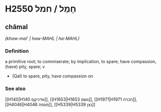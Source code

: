 # H2550 חָמַל / חמל

## châmal

_(khaw-mal' | haw-MAHL | ha-MAHL)_

### Definition

a primitive root; to commiserate; by implication, to spare; have compassion, (have) pity, spare; v

- (Qal) to spare, pity, have compassion on

### See also

[[H140|H140 אדניקם]], [[H1653|H1653 גשם]], [[H1971|H1971 הכרה]], [[H4046|H4046 מגפה]], [[H5339|H5339 נצן]]

